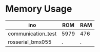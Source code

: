 
# Memory Usage

| ino | ROM | RAM |
----|----|----
|communication_test|5979|476|
|rosserial_bmx055|.|.|



